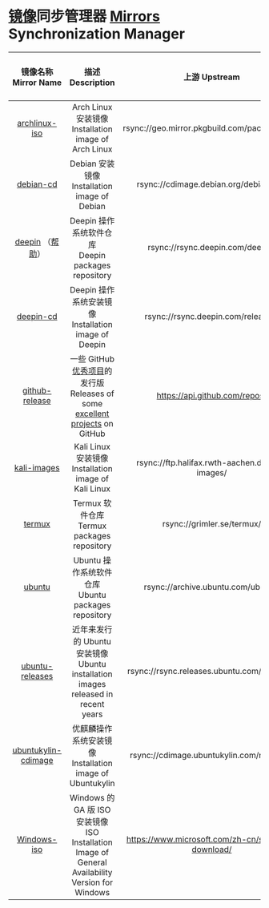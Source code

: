 # [镜像](https://drive.wzwtt.cf/mirrors/)同步管理器 [Mirrors](https://drive.wzwtt.cf/mirrors/) Synchronization Manager

| 镜像名称 Mirror Name    | 描述 Description | 上游 Upstream | 计划时间<br>Scheduled time | 当前同步状态<br>Current Sync Status  | 镜像大小 Mirror Size |
| :----:        |    :----:   |         :----: |   :----:   |   :----:   |   :----:   |
| [archlinux-iso](https://drive.wzwtt.cf/mirrors/archlinux-iso/) | Arch Linux 安装镜像<br> Installation image of Arch Linux | rsync://geo.mirror.pkgbuild.com/packages/iso/ | 0 21 * * * | [![archlinux-iso](https://github.wzwtt.cf/wzwtt/mirror-sync/actions/workflows/archlinux-iso.yml/badge.svg)](https://github.com/wzwtt/mirror-sync/actions/workflows/archlinux-iso.yml)|11G	.|
| [debian-cd](https://drive.wzwtt.cf/mirrors/debian-cd/) |  Debian 安装镜像<br> Installation image of Debian | rsync://cdimage.debian.org/debian-cd/ | 0 12 * * * | [![debian-cd](https://github.wzwtt.cf/wzwtt/mirror-sync/actions/workflows/debian-cd.yml/badge.svg)](https://github.com/wzwtt/mirror-sync/actions/workflows/debian-cd.yml)|421G	.|
| [deepin](https://drive.wzwtt.cf/mirrors/deepin/) （[帮助](https://wzwtt.cf/mirror-sync/help/deepin)）| Deepin 操作系统软件仓库<br>Deepin packages repository | rsync://rsync.deepin.com/deepin/  | 0 4,10,16,22 * * * | [![deepin](https://github.wzwtt.cf/wzwtt/mirror-sync/actions/workflows/deepin.yml/badge.svg)](https://github.com/wzwtt/mirror-sync/actions/workflows/deepin.yml)| 未知 |
| [deepin-cd](https://drive.wzwtt.cf/mirrors/deepin-cd/) | Deepin 操作系统安装镜像<br> Installation image of Deepin | rsync://rsync.deepin.com/releases/ | 0 16 * * * | [![deepin-cd](https://github.wzwtt.cf/wzwtt/mirror-sync/actions/workflows/deepin-cd.yml/badge.svg)](https://github.com/wzwtt/mirror-sync/actions/workflows/deepin-cd.yml)|49G	.|
|  [github-release](https://drive.wzwtt.cf/mirrors/github-release/current/) |  一些 GitHub [优秀项目](https://github.com/wzwtt/mirror-sync/blob/main/repos.yaml)的发行版<br> Releases of some [excellent projects](https://github.com/wzwtt/mirror-sync/blob/main/repos.yaml) on GitHub |  https://api.github.com/repos/ | 0 2,14 * * * | [![github-release](https://github.wzwtt.cf/wzwtt/mirror-sync/actions/workflows/github-release.yml/badge.svg)](https://github.com/wzwtt/mirror-sync/actions/workflows/github-release.yml)|18G	.|
|  [kali-images](https://drive.wzwtt.cf/mirrors/kali-images/) |  Kali Linux 安装镜像<br> Installation image of Kali Linux |  rsync://ftp.halifax.rwth-aachen.de/kali-images/ | 0 10 * * * |  [![kali-images](https://github.wzwtt.cf/wzwtt/mirror-sync/actions/workflows/kali-images.yml/badge.svg)](https://github.com/wzwtt/mirror-sync/actions/workflows/kali-images.yml)|138G	.|
|  [termux](https://drive.wzwtt.cf/mirrors/termux/) |  Termux 软件仓库<br>Termux packages repository  | rsync://grimler.se/termux/  | 0 0,6,12,18 * * | [![termux](https://github.wzwtt.cf/wzwtt/mirror-sync/actions/workflows/termux.yml/badge.svg)](https://github.com/wzwtt/mirror-sync/actions/workflows/termux.yml)|23G	.|
|  [ubuntu](https://drive.wzwtt.cf/mirrors/ubuntu/) |  Ubuntu 操作系统软件仓库<br>Ubuntu packages repository  | rsync://archive.ubuntu.com/ubuntu/  | 0 0,6,12,18 * * * | [![ubuntu](https://github.wzwtt.cf/wzwtt/mirror-sync/actions/workflows/ubuntu.yml/badge.svg)](https://github.com/wzwtt/mirror-sync/actions/workflows/ubuntu.yml)|未知|
|  [ubuntu-releases](https://drive.wzwtt.cf/mirrors/ubuntu-releases/) |  近年来发行的 Ubuntu 安装镜像<br> Ubuntu installation images released in recent years  | rsync://rsync.releases.ubuntu.com/releases/  | 0 21 * * * | [![ubuntu-releases](https://github.wzwtt.cf/wzwtt/mirror-sync/actions/workflows/ubuntu-releases.yml/badge.svg)](https://github.com/wzwtt/mirror-sync/actions/workflows/ubuntu-releases.yml)|103G	.|
|  [ubuntukylin-cdimage](https://drive.wzwtt.cf/mirrors/ubuntukylin-cdimage/) | 优麒麟操作系统安装镜像<br> Installation image of Ubuntukylin  | rsync://cdimage.ubuntukylin.com/releases/  | 30 17 * * * | [![ubuntukylin-cdimage](https://github.wzwtt.cf/wzwtt/mirror-sync/actions/workflows/ubuntukylin-cdimage.yml/badge.svg)](https://github.com/wzwtt/mirror-sync/actions/workflows/ubuntukylin-cdimage.yml)|53G	.|
|  [Windows-iso](https://drive.wzwtt.cf/mirrors/Windows-iso/) | Windows 的 GA 版 ISO 安装镜像<br> ISO Installation Image of General Availability Version for Windows  | https://www.microsoft.com/zh-cn/software-download/  | 0 0 10,20,30 * * |  [![Windows-iso](https://github.wzwtt.cf/wzwtt/mirror-sync/actions/workflows/Windows-iso.yml/badge.svg)](https://github.com/wzwtt/mirror-sync/actions/workflows/Windows-iso.yml)|803G	.|
